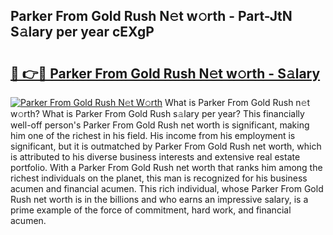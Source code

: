 ## Parker From Gold Rush N𝚎t w𝚘rth - Part-JtN S𝚊lary per year cEXgP

# <h2><a href="http://gc3htl.nevu.top/?p=Parker+From+Gold+Rush">🔗 👉🔴 Parker From Gold Rush N𝚎t w𝚘rth - S𝚊lary</a></h2>

[![Parker From Gold Rush N𝚎t W𝚘rth](https://i.imgur.com/Oavwk0R.jpeg)](http://gc3htl.nevu.top/?p=Parker+From+Gold+Rush)
What is Parker From Gold Rush n𝚎t w𝚘rth? What is Parker From Gold Rush s𝚊lary per year?
This financially well-off person's Parker From Gold Rush net worth is significant, making him one of the richest in his field. His income from his employment is significant, but it is outmatched by Parker From Gold Rush net worth, which is attributed to his diverse business interests and extensive real estate portfolio. With a Parker From Gold Rush net worth that ranks him among the richest individuals on the planet, this man is recognized for his business acumen and financial acumen. This rich individual, whose Parker From Gold Rush net worth is in the billions and who earns an impressive salary, is a prime example of the force of commitment, hard work, and financial acumen.
